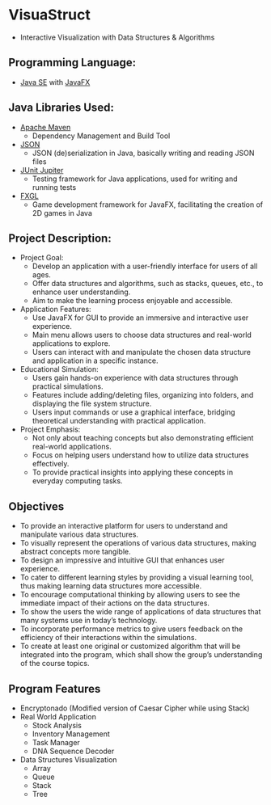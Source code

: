 # VisuaStruct
- Interactive Visualization with Data Structures & Algorithms

## Programming Language:
- [Java SE](https://www.oracle.com/java/technologies/java-se-glance.html) with [JavaFX](https://openjfx.io/)

## Java Libraries Used:
- [Apache Maven](https://maven.apache.org/)
  - Dependency Management and Build Tool
- [JSON](https://github.com/stleary/JSON-java)
  - JSON (de)serialization in Java, basically writing and reading JSON files
- [JUnit Jupiter](https://junit.org/junit5/docs/current/user-guide/)
  - Testing framework for Java applications, used for writing and running tests
- [FXGL](https://github.com/AlmasB/FXGL)
  - Game development framework for JavaFX, facilitating the creation of 2D games in Java
 
## Project Description:
- Project Goal:
  - Develop an application with a user-friendly interface for users of all ages.
  - Offer data structures and algorithms, such as stacks, queues, etc., to enhance user understanding.
  - Aim to make the learning process enjoyable and accessible.
- Application Features:
  - Use JavaFX for GUI to provide an immersive and interactive user experience.
  - Main menu allows users to choose data structures and real-world applications to explore.
  - Users can interact with and manipulate the chosen data structure and application in a specific instance.
- Educational Simulation:
  - Users gain hands-on experience with data structures through practical simulations.
  - Features include adding/deleting files, organizing into folders, and displaying the file system structure.
  - Users input commands or use a graphical interface, bridging theoretical understanding with practical application.
- Project Emphasis:
  - Not only about teaching concepts but also demonstrating efficient real-world applications.
  - Focus on helping users understand how to utilize data structures effectively.
  - To provide practical insights into applying these concepts in everyday computing tasks.
 
## Objectives
- To provide an interactive platform for users to understand and manipulate various data structures.
- To visually represent the operations of various data structures, making abstract concepts more tangible.
- To design an impressive and intuitive GUI that enhances user experience.
- To cater to different learning styles by providing a visual learning tool, thus making learning data structures more accessible.
- To encourage computational thinking by allowing users to see the immediate impact of their actions on the data structures.
- To show the users the wide range of applications of data structures that many systems use in today’s technology.
- To incorporate performance metrics to give users feedback on the efficiency of their interactions within the simulations.
- To create at least one original or customized algorithm that will be integrated into the program, which shall show the group’s understanding of the course topics.

## Program Features
- Encryptonado (Modified version of Caesar Cipher while using Stack)
- Real World Application
  - Stock Analysis
  - Inventory Management
  - Task Manager
  - DNA Sequence Decoder
- Data Structures Visualization
  - Array
  - Queue
  - Stack
  - Tree
